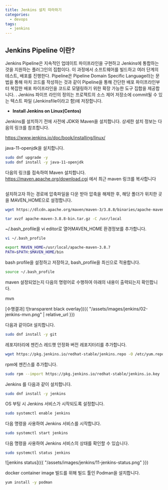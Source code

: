 ```yaml
---
title: Jenkins 설치 따라하기
categories:
  - devops 
tags:
  - jenkins
---
```


## Jenkins Pipeline 이란?
Jenkins Pipeline은 지속적인 업데이트 파이프라인을 구현하고 Jenkins에 통합하는 것을 지원하는 플러그인의 집합이다. 이 과정에서 소프트웨어를 빌드하고 여러 단계의 테스트, 배포를 진행한다. 
Pipeline은 Pipeline Domain Specific Language라는 문법을 통해 마치 코드를 작성하는 것과 같이 Pipeline을 통해 간단한 배포 파이프라인부터 복잡한 배포  파이프라인을 코드로 모델링하기 위한 확장 가능한 도구 집합을 제공합니다.
. 
Jenkins 파이프 라인의 정의는 프로젝트의 소스 제어 저장소에 commit될 수 있는 텍스트 파일 (Jenkinsfile이라고 함)에 저장합니다.


-	__Install Jenkins on Linux(Centos)__

Jenkins를 설치하기 전에 사전에 JDK와 Maven을 설치합니다. 
상세한 설치 정보는 다음의 링크를 참조합니다.

https://www.jenkins.io/doc/book/installing/linux/

java-11-openjdk을 설치합니다.

```bash
sudo dnf upgrade -y
sudo dnf install -y java-11-openjdk
```

다음의 링크를 접속하여 Maven 설치합니다.
https://maven.apache.org/download.cgi 에서 최근  maven 링크를 복사합니다

<figure style="width: 100%" class="align-left">
  <img src="{{ site.url }}{{ site.baseurl }}/assets/images/jenkins/01-jenkins-install-maven.png" alt="">
  <figcaption></figcaption>
</figure> 


설치하고자 하는 경로에 압축파일을 다운 받아 압축을 해제한 후, 해당 폴더가 위치한 곳을 MAVEN_HOME으로 설정합니다.

```bash
wget https://dlcdn.apache.org/maven/maven-3/3.8.8/binaries/apache-maven-3.8.8-bin.tar.gz

tar xvzf apache-maven-3.8.8-bin.tar.gz -C /usr/local
```

~/.bash_profile을 vi editor로 열어MAVEN_HOME 환경정보를 추가합니다.  
```bash
vi ~/.bash_profile
```

```bash
export MAVEN_HOME=/usr/local/apache-maven-3.8.7 
PATH=$PATH:$MAVEN_HOME/bin 
```

bash profile을 설정하고 저장하고, bash_profile을 최신으로 적용합니다.  

```bash
source ~/.bash_profile 
```

maven 설정되었는지 다음의 명령어로 수행하여 아래의 내용이 출력되는지 확인합니다.

mvn

[수행결과]
![transparent black overlay]({{ "/assets/images/jenkins/02-jenkins-mvn.png" | relative_url }})

다음과 같이Git 설치합니다.

```bash
sudo dnf install -y git
```

레포지터리에 젠킨스 레드햇 안정화 버전 레포지터리를 추가합니다.

```bash
wget https://pkg.jenkins.io/redhat-stable/jenkins.repo -O /etc/yum.repos.d/jenkins.repo 
```

rpm에 젠킨스를 추가합니다.

```bash
sudo rpm --import https://pkg.jenkins.io/redhat-stable/jenkins.io.key
```

Jenkins 를 다음과 같이 설치합니다.
```bash
sudo dnf install -y jenkins
```

OS 부팅 시 Jenkins 서비스가 시작되도록 설정합니다.
```bash
sudo systemctl enable jenkins
```

다음 명령을 사용하여 Jenkins 서비스를 시작합니다.
```bash
sudo systemctl start jenkins
```

다음 명령을 사용하여 Jenkins 서비스의 상태를 확인할 수 있습니다.
```bash
sudo systemctl status jenkins
```
![jenkins status]({{ "/assets/images/jenkins/11-jenkins-status.png" }})

docker container image 빌드를 위해 빌드 툴인 Podman을 설치합니다.
```bash
yum install -y podman 
```
